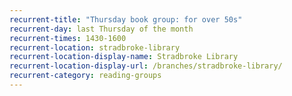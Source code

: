 ```yaml
---
recurrent-title: "Thursday book group: for over 50s"
recurrent-day: last Thursday of the month
recurrent-times: 1430-1600
recurrent-location: stradbroke-library
recurrent-location-display-name: Stradbroke Library
recurrent-location-display-url: /branches/stradbroke-library/
recurrent-category: reading-groups
---
```

